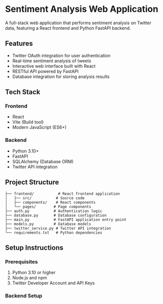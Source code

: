 # Sentiment Analysis Web Application

A full-stack web application that performs sentiment analysis on Twitter data, featuring a React frontend and Python FastAPI backend.

## Features

- Twitter OAuth integration for user authentication
- Real-time sentiment analysis of tweets
- Interactive web interface built with React
- RESTful API powered by FastAPI
- Database integration for storing analysis results

## Tech Stack

### Frontend
- React
- Vite (Build tool)
- Modern JavaScript (ES6+)

### Backend
- Python 3.10+
- FastAPI
- SQLAlchemy (Database ORM)
- Twitter API integration

## Project Structure

```
├── frontend/           # React frontend application
│   ├── src/           # Source code
│   ├── components/    # React components
│   └── pages/        # Page components
├── auth.py           # Authentication logic
├── database.py       # Database configuration
├── main.py           # FastAPI application entry point
├── models.py         # Database models
├── twitter_service.py # Twitter API integration
└── requirements.txt   # Python dependencies
```

## Setup Instructions

### Prerequisites

1. Python 3.10 or higher
2. Node.js and npm
3. Twitter Developer Account and API Keys

### Backend Setup
